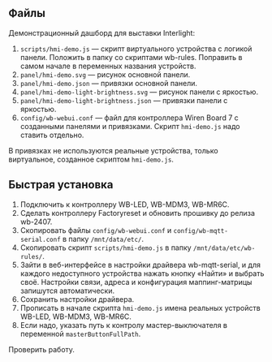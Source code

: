 ## Файлы
Демонстрационный дашборд для выставки Interlight:
1. `scripts/hmi-demo.js` — скрипт виртуального устройства с логикой панели. Положить в папку со скриптами wb-rules. Поправить в самом начале в переменных названия устройств.
2. `panel/hmi-demo.svg` — рисунок основной панели.
3. `panel/hmi-demo.json` — привязки основной панели.
4. `panel/hmi-demo-light-brightness.svg` — рисунок панели с яркостью.
5. `panel/hmi-demo-light-brightness.json` — привязки панели с яркостью.
6. `config/wb-webui.conf` — файл для контроллера Wiren Board 7 с созданными панелями и привязками. Скрипт `hmi-demo.js` надо ставить отдельно.

В привязках не используются реальные устройства, только виртуальное, созданное скриптом `hmi-demo.js`.

## Быстрая установка
1. Подключить к контроллеру WB-LED, WB-MDM3, WB-MR6C.
2. Сделать контроллеру Factoryreset и обновить прошивку до релиза wb-2407.
3. Скопировать файлы `config/wb-webui.conf` и `config/wb-mqtt-serial.conf` в папку `/mnt/data/etc/`.
4. Скопировать скрипт `scripts/hmi-demo.js` в папку `/mnt/data/etc/wb-rules/`.
5. Зайти в веб-интерфейсе в настройки драйвера wb-mqtt-serial, и для каждого недоступного устройства нажать кнопку «Найти» и выбрать своё. Настройки связи, адреса и конфигурация маппинг-матрицы запишутся автоматически.
6. Сохранить настройки драйвера.
7. Прописать в начале скрипта `hmi-demo.js` имена реальных устройств WB-LED, WB-MDM3, WB-MR6C.
8. Если надо, указать путь к контролу мастер-выключателя в переменной `masterButtonFullPath`.

Проверить работу.
